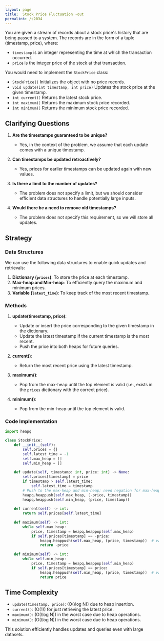 ```yaml
---
layout: page
title:  Stock Price Fluctuation -out
permalink: /s2034
---
```


You are given a stream of records about a stock price's history that are being passed to a system. The records are in the form of a tuple (timestamp, price), where:

- `timestamp` is an integer representing the time at which the transaction occurred.
- `price` is the integer price of the stock at that transaction.

You would need to implement the `StockPrice` class:

- `StockPrice()` Initializes the object with no price records.
- `void update(int timestamp, int price)` Updates the stock price at the given timestamp.
- `int current()` Returns the latest stock price.
- `int maximum()` Returns the maximum stock price recorded.
- `int minimum()` Returns the minimum stock price recorded.

## Clarifying Questions

1. **Are the timestamps guaranteed to be unique?**
   - Yes, in the context of the problem, we assume that each update comes with a unique timestamp.

2. **Can timestamps be updated retroactively?**
   - Yes, prices for earlier timestamps can be updated again with new values.

3. **Is there a limit to the number of updates?**
   - The problem does not specify a limit, but we should consider efficient data structures to handle potentially large inputs.

4. **Would there be a need to remove old timestamps?**
   - The problem does not specify this requirement, so we will store all updates.

## Strategy

### Data Structures

We can use the following data structures to enable quick updates and retrievals:

1. **Dictionary (`prices`)**: To store the price at each timestamp.
2. **Max-heap and Min-heap**: To efficiently query the maximum and minimum prices.
3. **Variable (`latest_time`)**: To keep track of the most recent timestamp.

### Methods

1. **update(timestamp, price)**:
   - Update or insert the price corresponding to the given timestamp in the dictionary.
   - Update the latest timestamp if the current timestamp is the most recent.
   - Push the price into both heaps for future queries.

2. **current()**:
   - Return the most recent price using the latest timestamp.

3. **maximum()**:
   - Pop from the max-heap until the top element is valid (i.e., exists in the `prices` dictionary with the correct price).

4. **minimum()**:
   - Pop from the min-heap until the top element is valid.

### Code Implementation

```python
import heapq

class StockPrice:
    def __init__(self):
        self.prices = {}
        self.latest_time = -1
        self.max_heap = []
        self.min_heap = []
        
    def update(self, timestamp: int, price: int) -> None:
        self.prices[timestamp] = price
        if timestamp > self.latest_time:
            self.latest_time = timestamp
        # Push to the max-heap and min-heap; need negation for max-heap
        heapq.heappush(self.max_heap, (-price, timestamp))
        heapq.heappush(self.min_heap, (price, timestamp))
        
    def current(self) -> int:
        return self.prices[self.latest_time]
    
    def maximum(self) -> int:
        while self.max_heap:
            price, timestamp = heapq.heappop(self.max_heap)
            if self.prices[timestamp] == -price:
                heapq.heappush(self.max_heap, (price, timestamp))  # valid entry, push back
                return -price
    
    def minimum(self) -> int:
        while self.min_heap:
            price, timestamp = heapq.heappop(self.min_heap)
            if self.prices[timestamp] == price:
                heapq.heappush(self.min_heap, (price, timestamp))  # valid entry, push back
                return price
```

## Time Complexity

- `update(timestamp, price)`: \(O(\log N)\) due to heap insertion.
- `current()`: \(O(1)\) for just retrieving the latest price.
- `maximum()`: \(O(\log N)\) in the worst case due to heap operations.
- `minimum()`: \(O(\log N)\) in the worst case due to heap operations.

This solution efficiently handles updates and queries even with large datasets.